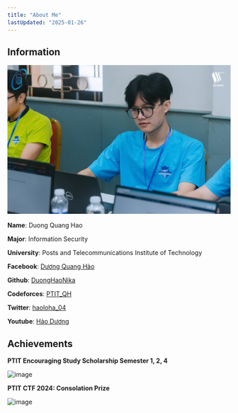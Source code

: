 ```yaml
---
title: "About Me"
lastUpdated: "2025-01-26"
---
```


## Information

![image](/public/images/hao.jpg)

__Name__: Duong Quang Hao

__Major__: Information Security

__University__: Posts and Telecommunications Institute of Technology

__Facebook__: [Dương Quang Hào](https://www.facebook.com/haonika/)

__Github__: [DuongHaoNika](https://github.com/DuongHaoNika)

__Codeforces__: [PTIT_QH](https://codeforces.com/profile/PTIT_QH)

__Twitter__: [haoloha_04](https://x.com/haoloha_04)

__Youtube__: [Hào Dương](https://www.youtube.com/@quanghao9564)

## Achievements

__PTIT Encouraging Study Scholarship Semester 1, 2, 4__

![image](/images/hocbong.jpg)

__PTIT CTF 2024: Consolation Prize__

![image](/images/ctf2024.jpg)